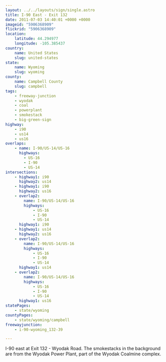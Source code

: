 ```yaml
---
layout: ../../layouts/sign/single.astro
title: I-90 East - Exit 132
date: 2011-07-03 14:40:01 +0000 +0000
imageid: "5906368909"
flickrid: "5906368909"
location:
    latitude: 44.294977
    longitude: -105.385437
country:
    name: United States
    slug: united-states
state:
    name: Wyoming
    slug: wyoming
county:
    name: Campbell County
    slug: campbell
tags:
    - freeway-junction
    - wyodak
    - coal
    - powerplant
    - smokestack
    - big-green-sign
highway:
    - i90
    - us14
    - us16
overlaps:
    - name: I-90/US-14/US-16
      highways:
        - US-16
        - I-90
        - US-14
intersections:
    - highway1: i90
      highway2: us14
    - highway1: i90
      highway2: us16
    - overlap2:
        name: I-90/US-14/US-16
        highways:
            - US-16
            - I-90
            - US-14
      highway1: i90
    - highway1: us14
      highway2: us16
    - overlap2:
        name: I-90/US-14/US-16
        highways:
            - US-16
            - I-90
            - US-14
      highway1: us14
    - overlap2:
        name: I-90/US-14/US-16
        highways:
            - US-16
            - I-90
            - US-14
      highway1: us16
statePages:
    - state/wyoming
countyPages:
    - state/wyoming/campbell
freewayjunction:
    - i-90-wyoming_132-39

---
```

I-90 east at Exit 132 - Wyodak Road.  The smokestacks in the background are from the Wyodak Power Plant, part of the Wyodak Coalmine complex.